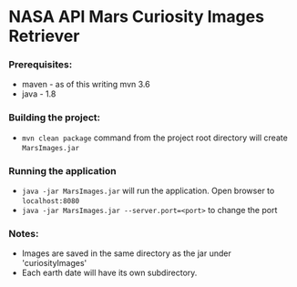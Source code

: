 # NASA API Mars Curiosity Images Retriever

### Prerequisites:
* maven - as of this writing mvn 3.6
* java - 1.8

### Building the project:
* `mvn clean package` command from the project root directory will create `MarsImages.jar`
### Running the application
* `java -jar MarsImages.jar` will run the application. Open browser to `localhost:8080`
* `java -jar MarsImages.jar --server.port=<port>` to change the port

### Notes:
* Images are saved in the same directory as the jar under 'curiosityImages'
* Each earth date will have its own subdirectory.